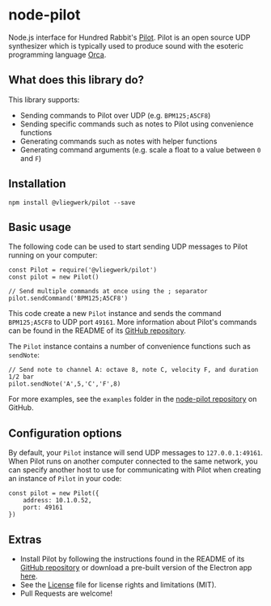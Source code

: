 # node-pilot

Node.js interface for Hundred Rabbit's [Pilot](https://github.com/hundredrabbits/Pilot).
Pilot is an open source UDP synthesizer which is typically used to produce sound with the esoteric programming language [Orca](https://github.com/hundredrabbits/Orca).

## What does this library do?

This library supports:
- Sending commands to Pilot over UDP (e.g. `BPM125;A5CF8`)
- Sending specific commands such as notes to Pilot using convenience functions 
- Generating commands such as notes with helper functions
- Generating command arguments (e.g. scale a float to a value between `0` and `F`)

## Installation

```
npm install @vliegwerk/pilot --save
```

## Basic usage
The following code can be used to start sending UDP messages to Pilot running on your computer:

```
const Pilot = require('@vliegwerk/pilot')
const pilot = new Pilot()

// Send multiple commands at once using the ; separator
pilot.sendCommand('BPM125;A5CF8')
```

This code create a new `Pilot` instance and sends the command `BPM125;A5CF8` to UDP port `49161`. More information about Pilot's commands can be found in the README of its [GitHub repository](https://github.com/hundredrabbits/Pilot#commands).

The `Pilot` instance contains a number of convenience functions such as `sendNote`:

```
// Send note to channel A: octave 8, note C, velocity F, and duration 1/2 bar
pilot.sendNote('A',5,'C','F',8)
```

For more examples, see the `examples` folder in the [node-pilot repository](https://github.com/njanssen/node-pilot/tree/master/examples) on GitHub.

## Configuration options

By default, your `Pilot` instance will send UDP messages to `127.0.0.1:49161`. When Pilot runs on another computer connected to the same network, you can specify another host to use for communicating with Pilot when creating an instance of `Pilot` in your code:

```
const pilot = new Pilot({
    address: 10.1.0.52,
    port: 49161
})
```

## Extras

- Install Pilot by following the instructions found in the README of its [GitHub repository](https://github.com/hundredrabbits/Pilot#readme) or download a pre-built version of the Electron app [here](https://hundredrabbits.itch.io/pilot).
- See the [License](LICENSE) file for license rights and limitations (MIT).
- Pull Requests are welcome!
